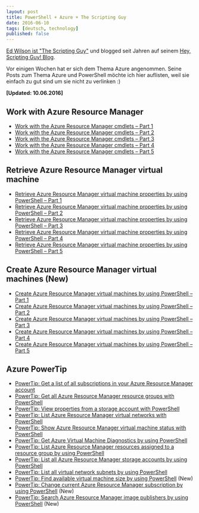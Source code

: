 ```yaml
---
layout: post
title: PowerShell + Azure + The Scripting Guy
date: 2016-06-10
tags: [deutsch, technology]
published: false
---
```


[Ed Wilson ist "The Scripting Guy"](https://technet.microsoft.com/en-us/scriptcenter/dd901334.aspx) und blogged seit Jahren auf seinem [Hey, Scripting Guy! Blog](https://blogs.technet.microsoft.com/heyscriptingguy/).

Vor einigen Wochen hat er sich dem Thema Azure angenommen. Seine Posts zum Thema Azure und PowerShell möchte ich hier auflisten, weil sie einfach zu gut sind um sie nicht zu verlinken :)

**[Updated: 10.06.2016]**

## Work with Azure Resource Manager

*   [Work with the Azure Resource Manager cmdlets – Part 1](https://blogs.technet.microsoft.com/heyscriptingguy/2016/05/23/work-with-the-azurerm-cmdlets-part-1/)
*   [Work with the Azure Resource Manager cmdlets – Part 2](https://blogs.technet.microsoft.com/heyscriptingguy/2016/05/24/work-with-the-azurerm-cmdlets-part-2/)
*   [Work with the Azure Resource Manager cmdlets – Part 3](https://blogs.technet.microsoft.com/heyscriptingguy/2016/05/25/work-with-the-azurerm-cmdlets-part-3/)
*   [Work with the Azure Resource Manager cmdlets – Part 4](https://blogs.technet.microsoft.com/heyscriptingguy/2016/05/26/work-with-the-azure-resource-manager-cmdlets-part-4/)
*   [Work with the Azure Resource Manager cmdlets – Part 5](https://blogs.technet.microsoft.com/heyscriptingguy/2016/05/27/work-with-the-azure-resource-manager-cmdlets-part-5/)

## Retrieve Azure Resource Manager virtual machine

*   [Retrieve Azure Resource Manager virtual machine properties by using PowerShell – Part 1](https://blogs.technet.microsoft.com/heyscriptingguy/2016/05/30/retrieve-azure-resource-manager-virtual-machine-properties-by-using-powershell-part-1/)
*   [Retrieve Azure Resource Manager virtual machine properties by using PowerShell – Part 2](https://blogs.technet.microsoft.com/heyscriptingguy/2016/05/31/retrieve-azure-resource-manager-virtual-machine-properties-by-using-powershell-part-2/)
*   [Retrieve Azure Resource Manager virtual machine properties by using PowerShell – Part 3](https://blogs.technet.microsoft.com/heyscriptingguy/2016/06/01/retrieve-azure-resource-manager-virtual-machine-properties-by-using-powershell-part-3/)
*   [Retrieve Azure Resource Manager virtual machine properties by using PowerShell – Part 4](https://blogs.technet.microsoft.com/heyscriptingguy/2016/06/02/retrieve-azure-resource-manager-virtual-machine-properties-by-using-powershell-part-4/)
*   [Retrieve Azure Resource Manager virtual machine properties by using PowerShell – Part 5](https://blogs.technet.microsoft.com/heyscriptingguy/2016/06/03/retrieve-azure-resource-manager-virtual-machine-properties-by-using-powershell-part-5/)

## Create Azure Resource Manager virtual machines (New)

*   [Create Azure Resource Manager virtual machines by using PowerShell – Part 1](https://blogs.technet.microsoft.com/heyscriptingguy/2016/06/06/create-azure-resource-manager-virtual-machines-by-using-powershell-part-1/)
*   [Create Azure Resource Manager virtual machines by using PowerShell – Part 2](https://blogs.technet.microsoft.com/heyscriptingguy/2016/06/07/create-azure-resource-manager-virtual-machines-by-using-powershell-part-2/)
*   [Create Azure Resource Manager virtual machines by using PowerShell – Part 3](https://blogs.technet.microsoft.com/heyscriptingguy/2016/06/08/create-azure-resource-manager-virtual-machines-by-using-powershell-part-3/)
*   [Create Azure Resource Manager virtual machines by using PowerShell – Part 4](https://blogs.technet.microsoft.com/heyscriptingguy/2016/06/09/create-azure-resource-manager-virtual-machines-by-using-powershell-part-4/)
*   [Create Azure Resource Manager virtual machines by using PowerShell – Part 5](https://blogs.technet.microsoft.com/heyscriptingguy/2016/06/10/create-azure-resource-manager-virtual-machines-by-using-powershell-part-5/)

## Azure PowerTip

*   [PowerTip: Get a list of all subscriptions in your Azure Resource Manager account](https://blogs.technet.microsoft.com/heyscriptingguy/2016/05/24/powertip-get-a-list-of-all-subscriptions-in-your-azure-resource-manager-account/)
*   [PowerTip: Get all Azure Resource Manager resource groups with PowerShell](https://blogs.technet.microsoft.com/heyscriptingguy/2016/05/25/powertip-get-all-azure-resource-manager-resource-groups-with-powershell/)
*   [PowerTip: View properties from a storage account with PowerShell](https://blogs.technet.microsoft.com/heyscriptingguy/2016/05/26/powertip-view-properties-from-a-storage-account-with-powershell/)
*   [PowerTip: List Azure Resource Manager virtual networks with PowerShell](https://blogs.technet.microsoft.com/heyscriptingguy/2016/05/27/powertip-list-azure-resource-manager-virtual-networks-with-powershell/)
*   [PowerTip: Show Azure Resource Manager virtual machine status with PowerShell](https://blogs.technet.microsoft.com/heyscriptingguy/2016/05/30/powertip-show-azure-resource-manager-virtual-machine-status-with-powershell/)
*   [PowerTip: Get Azure Virtual Machine Diagnostics by using PowerShell](https://blogs.technet.microsoft.com/heyscriptingguy/2016/05/31/powertip-get-azure-virtual-machine-diagnostics-by-using-powershell/)
*   [PowerTip: List Azure Resource Manager resources assigned to a resource group by using PowerShell](https://blogs.technet.microsoft.com/heyscriptingguy/2016/06/01/powertip-list-azure-resource-manager-resources-assigned-to-a-resource-group-by-using-powershell/)
*   [PowerTip: List all Azure Resource Manager storage accounts by using PowerShell](https://blogs.technet.microsoft.com/heyscriptingguy/2016/06/02/powertip-list-all-azure-resource-manager-storage-accounts-by-using-powershell/)
*   [PowerTip: List all virtual network subnets by using PowerShell](https://blogs.technet.microsoft.com/heyscriptingguy/2016/06/03/powertip-list-all-virtual-network-subnets-by-using-powershell/)
*   [PowerTip: Find available virtual machine size by using PowerShell](https://blogs.technet.microsoft.com/heyscriptingguy/2016/06/06/powertip-find-available-virtual-machine-size-by-using-powershell/) (New)
*   [PowerTip: Change current Azure Resource Manager subscription by using PowerShell](https://blogs.technet.microsoft.com/heyscriptingguy/2016/06/08/powertip-change-current-azure-resource-manager-subscription-by-using-powershell/) (New)
*   [PowerTip: Search Azure Resource Manager image publishers by using PowerShell](https://blogs.technet.microsoft.com/heyscriptingguy/2016/06/09/powertip-search-azure-resource-manager-image-publishers-by-using-powershell/) (New)